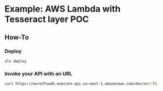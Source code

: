 Example: AWS Lambda with Tesseract layer POC
===

## How-To

### Deploy

```bash
sls deploy
```

### Invoke your API with an URL

```bash
curl https://wxre27uwdk.execute-api.sa-east-1.amazonaws.com/dev/ocr?file=<URL> 
```
